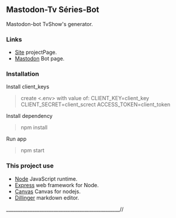 ## Mastodon-Tv Séries-Bot 
Mastodon-bot TvShow's generator.


### Links
* [Site](https://botmast.herokuapp.com/) projectPage.
* [Mastodon](https://botsin.space/@tvshow) Bot page.


### Installation

Install client_keys
>create <.env> with value of: 
>CLIENT_KEY=client_key
>CLIENT_SECRET=client_screct
>ACCESS_TOKEN=client_token


Install dependency 
>npm install

Run app
> npm start 

### This project use
* [Node](https://nodejs.org/en/) JavaScript runtime.
* [Express](https://expressjs.com/en/starter/installing.html) web framework for Node.
* [Canvas](https://www.npmjs.com/package/canvas) Canvas for nodejs.
* [Dillinger](http://dillinger.io) markdown editor.

________________________________________________//